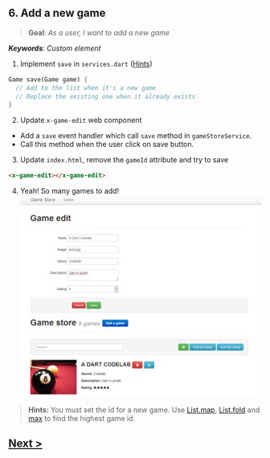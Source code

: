 ## 6. Add a new game
> **Goal**: _As a user, I want to add a new game_

_**Keywords**: Custom element_

1. Implement `save` in `services.dart` ([Hints](#hints))

  ```Dart
  Game save(Game game) {
    // Add to the list when it's a new game
    // Replace the existing one when it already exists
  }
  ```
2. Update `x-game-edit` web component
  - Add a `save` event handler which call `save` method in `gameStoreService`.
  - Call this method when the user click on save button.
3. Update `index.html`, remove the `gameId` attribute and try to save

  ```HTML
  <x-game-edit></x-game-edit>
  ```
4. Yeah! So many games to add!  
  ![x-game-edit newgame](docs/img/x-game-edit-newgame.png)
 
 
<a name="hints"></a>
> **Hints:** 
> You must set the id for a new game. Use [List.map](https://api.dartlang.org/docs/channels/stable/latest/dart_core/List.html#map), [List.fold](https://api.dartlang.org/docs/channels/stable/latest/dart_core/List.html#fold) and [max](https://api.dartlang.org/docs/channels/stable/latest/dart_math.html#max) to find the highest game id.

## [Next >](user-story-7.md)
